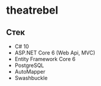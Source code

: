 # theatrebel

## Стек
- C# 10
- ASP.NET Core 6 (Web Api, MVC)
- Entity Framework Core 6
- PostgreSQL
- AutoMapper
- Swashbuckle
